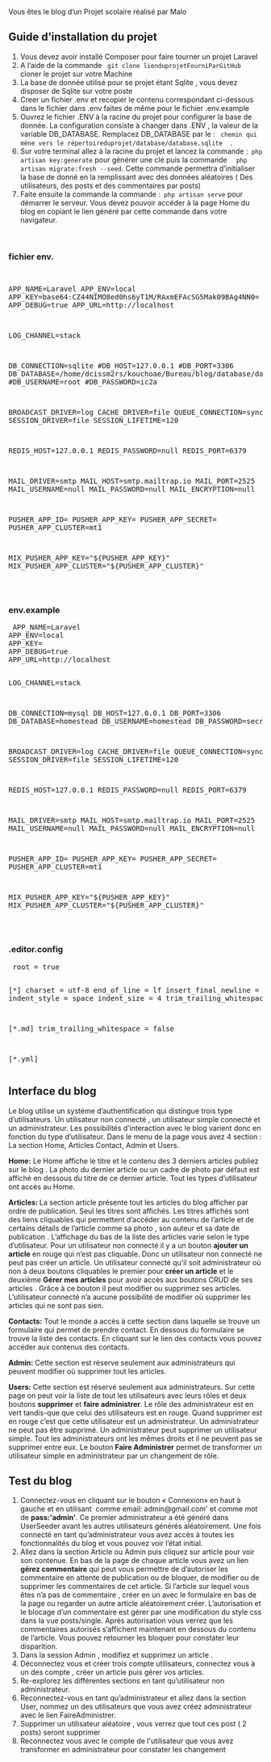 

<p>Vous êtes le blog d’un Projet scolaire réalisé par Malo </p>
<div>
<h2>Guide d’installation du projet </h2>
 <ol>
  <li>Vous devez avoir installé Composer pour faire tourner un projet Laravel</li>
  <li> A l’aide de la commande  <code> git clone lienduprojetFourniParGitHub </code>  cloner le projet sur votre Machine</li>
   <li>La base de donnée utilisé pour se projet étant Sqlite , vous devez disposer de Sqlite sur votre poste</li>
   <li>Creer un fichier .env et recopier le contenu correspondant ci-dessous dans le fichier dans .env  faites de même pour le fichier .env.example  </li>
  
  <li>Ouvrez le fichier .ENV à la racine du projet pour configurer la base de donnée. La configuration consiste à changer dans .ENV , la valeur de la variable DB_DATABASE. Remplacez DB_DATABASE par le : <code> chemin qui mène vers le répertoireduprojet/database/database.sqlite </code>  . </li>
  
 <li>Sur votre terminal allez à la racine du projet et lancez la commande :<code> php artisan key:generate</code> pour générer une clé puis la commande <code>  php artisan migrate:fresh --seed</code>. Cette commande permettra d’initialiser la base de donné en la remplissant avec des données aléatoires ( Des utilisateurs, des posts et des commentaires par posts)</li>
  <li>
 Faite ensuite la commande la commande :<code> php artisan serve</code> pour démarrer le serveur. Vous devez pouvoir accéder à la page Home du blog en copiant le lien généré par cette commande dans votre navigateur.</li>
  



</ol>

 <br>
 </div>
  <h3> fichier env.</h3>
 <pre>

 APP_NAME=Laravel
APP_ENV=local
APP_KEY=base64:CZ44NIMO8ed0hs6yT1M/RAxmEFAcSG5Mak09BAg4NN0=
APP_DEBUG=true
APP_URL=http://localhost

LOG_CHANNEL=stack

DB_CONNECTION=sqlite
#DB_HOST=127.0.0.1
#DB_PORT=3306
DB_DATABASE=/home/dcissm2rs/kouchoae/Bureau/blog/database/database.sqlite
#DB_USERNAME=root
#DB_PASSWORD=ic2a

BROADCAST_DRIVER=log
CACHE_DRIVER=file
QUEUE_CONNECTION=sync
SESSION_DRIVER=file
SESSION_LIFETIME=120

REDIS_HOST=127.0.0.1
REDIS_PASSWORD=null
REDIS_PORT=6379

MAIL_DRIVER=smtp
MAIL_HOST=smtp.mailtrap.io
MAIL_PORT=2525
MAIL_USERNAME=null
MAIL_PASSWORD=null
MAIL_ENCRYPTION=null

PUSHER_APP_ID=
PUSHER_APP_KEY=
PUSHER_APP_SECRET=
PUSHER_APP_CLUSTER=mt1

MIX_PUSHER_APP_KEY="${PUSHER_APP_KEY}"
MIX_PUSHER_APP_CLUSTER="${PUSHER_APP_CLUSTER}"

 </pre>
 </div>
 <h3> env.example</h3>
 <pre>
 APP_NAME=Laravel
APP_ENV=local
APP_KEY=
APP_DEBUG=true
APP_URL=http://localhost

LOG_CHANNEL=stack

DB_CONNECTION=mysql
DB_HOST=127.0.0.1
DB_PORT=3306
DB_DATABASE=homestead
DB_USERNAME=homestead
DB_PASSWORD=secret

BROADCAST_DRIVER=log
CACHE_DRIVER=file
QUEUE_CONNECTION=sync
SESSION_DRIVER=file
SESSION_LIFETIME=120

REDIS_HOST=127.0.0.1
REDIS_PASSWORD=null
REDIS_PORT=6379

MAIL_DRIVER=smtp
MAIL_HOST=smtp.mailtrap.io
MAIL_PORT=2525
MAIL_USERNAME=null
MAIL_PASSWORD=null
MAIL_ENCRYPTION=null

PUSHER_APP_ID=
PUSHER_APP_KEY=
PUSHER_APP_SECRET=
PUSHER_APP_CLUSTER=mt1

MIX_PUSHER_APP_KEY="${PUSHER_APP_KEY}"
MIX_PUSHER_APP_CLUSTER="${PUSHER_APP_CLUSTER}"

 </pre>
 <h3> .editor.config </h3>
 <pre>
 root = true

[*]
charset = utf-8
end_of_line = lf
insert_final_newline = true
indent_style = space
indent_size = 4
trim_trailing_whitespace = true

[*.md]
trim_trailing_whitespace = false

[*.yml]</pre>

<h2> Interface du blog </h2>
Le blog utilise un système d’authentification qui distingue trois type d’utilisateurs. Un utilisateur non connecté ,  un utilisateur  simple connecté et un administrateur. Les possibilités d’interaction avec le blog varient donc en fonction du type d’utilisateur. Dans le menu de la page vous avez 4 section : La section Home, Articles Contact, Admin et Users. 



<strong>Home:</strong> Le Home affiche le titre et le contenu des 3 derniers articles publiez sur le blog . La photo du dernier article ou un cadre de photo par défaut est affiché en dessous du titre de ce dernier article. Tout les types d’utilisateur ont accès au Home.


<strong>Articles: </strong>La section article présente tout les articles du blog afficher par ordre de publication. Seul les titres sont affichés. Les titres affichés sont des liens cliquables qui permettent d’accéder au contenu de l’article et de certains détails de l’article comme sa photo , son auteur et sa date de publication .  L’affichage du bas  de la liste des articles varie selon le type d’utilisateur. Pour un utilisateur non connecté il y a un bouton <strong>ajouter un article</strong> en rouge qui n’est pas cliquable. Donc un utilisateur non connecté ne peut pas créer un article. Un utilisateur connecté qu’il soit administrateur où non à deux boutons cliquables le premier pour <strong>créer un article</strong> et le deuxième <strong>Gérer mes articles</strong> pour avoir accès aux boutons CRUD de ses articles . Grâce à ce bouton il peut modifier ou supprimez ses articles. L’utilisateur connecté n’a aucune possibilité de modifier où supprimer les articles qui ne sont pas sien. 



<strong>Contacts:</strong> Tout le monde a accès à cette section  dans laquelle se trouve un formulaire qui permet de prendre contact. En dessous du formulaire se trouve la liste des contacts. En cliquant sur le lien des contacts vous pouvez accéder aux contenus des contacts. 



<strong>Admin:</strong> Cette section est réserve seulement aux administrateurs qui peuvent modifier où supprimer tout les articles. 

<strong>Users:</strong> Cette section est réservé seulement aux administrateurs. Sur cette page on peut voir la liste de tout les utilisateurs avec leurs rôles et deux boutons <strong>supprimer</strong> et <strong>faire administrer</strong>. Le rôle des administrateur est en vert tandis-que que celui des utilisateurs est en rouge. Quand supprimer est en rouge c’est que cette utilisateur est un administrateur. Un administrateur ne peut pas être supprimé. Un administrateur peut supprimer un utilisateur simple. Tout les administrateurs ont les mêmes droits et il ne peuvent pas se supprimer entre eux. Le bouton<strong>  Faire Administrer</strong> permet de transformer un utilisateur simple en administrateur par un changement de rôle. 






<h2>Test du blog </h2>
<ol>
  <li> Connectez-vous en cliquant sur le bouton « Connexion» en haut à gauche et en utilisant  comme email: admin@gmail.com' et comme mot de <strong>pass:'admin'</strong>. Ce premier administrateur a été généré dans UserSeeder avant les autres utilisateurs générés aléatoirement. Une fois connecté en tant qu’administrateur  vous avez accès à toutes les fonctionnalités du blog et vous pouvez voir l’état initial.</li>
  <li>Allez dans la section Article ou Admin puis cliquez sur article pour voir son contenue. En bas de la page de chaque article vous avez un lien <strong>gérez commentaire</strong> qui peut vous permettre de d’autoriser les commentaire en attente de publication  ou de bloquer, de modifier ou de supprimer les commentaires de cet article. Si l’article sur lequel vous êtes n’a pas de commentaire , créer en un avec le formulaire en bas de la page ou regarder un autre article aléatoirement créer. L’autorisation et le blocage d’un commentaire est gérer par une modification du style css dans la vue posts/single. Après autorisation vous verrez que les commentaires autorisés  s’affichent maintenant en dessous du contenu de l’article. Vous pouvez retourner les bloquer pour constater leur disparition.</li>
   <li>Dans la session Admin , modifiez et supprimez un article .</li>
 
  <li>Déconnectez vous et créer trois compte utilisateurs, connectez vous à un des compte , créer un article puis gérer vos articles.</li>
    <li> Re-explorez les différentes sections en tant qu’utilisateur non administrateur.</li>

 <li>Reconnectez-vous en tant qu’administrateur et allez dans la section User, nommez un des utilisateurs que vous avez créez administrateur avec le lien FaireAdministrer.</li>
 <li>Supprimer un utilisateur aléatoire , vous verrez que tout ces post ( 2 posts) seront supprimer </li>
  <li>Reconnectez vous avec le compte de l'utilisateur que vous avez transformer en administrateur pour constater les changement </li>
</ol>
</div>
